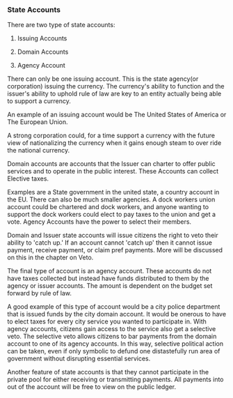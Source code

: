 ### State Accounts



There are two type of state accounts:


1. Issuing Accounts

2. Domain Accounts

3. Agency Account



There can only be one issuing account. This is the state agency(or corporation) issuing the currency. The currency's ability to function and the issuer's ability to uphold rule of law are key to an entity actually being able to support a currency.



An example of an issuing account would be The United States of America or The European Union.



A strong corporation could, for a time support a currency with the future view of nationalizing the currency when it gains enough steam to over ride the national currency.



Domain accounts are accounts that the Issuer can charter to offer public services and to operate in the public interest. These Accounts can collect Elective taxes.



Examples are a State government in the united state, a country account in the EU. There can also be much smaller agencies. A dock workers union account could be chartered and dock workers, and anyone wanting to support the dock workers could elect to pay taxes to the union and get a vote. Agency Accounts have the power to select their members.



Domain and Issuer state accounts will issue citizens the right to veto their ability to 'catch up.' If an account cannot 'catch up' then it cannot issue payment, receive payment, or claim pref payments. More will be discussed on this in the chapter on Veto.



The final type of account is an agency account. These accounts do not have taxes collected but instead have funds distributed to them by the agency or issuer accounts. The amount is dependent on the budget set forward by rule of law.



A good example of this type of account would be a city police department that is issued funds by the city domain account. It would be onerous to have to elect taxes for every city service you wanted to participate in. With agency accounts, citizens gain access to the service also get a selective veto. The selective veto allows citizens to bar payments from the domain account to one of its agency accounts. In this way, selective political action can be taken, even if only symbolic to defund one distastefully run area of government without disrupting essential services.



Another feature of state accounts is that they cannot participate in the private pool for either receiving or transmitting payments. All payments into out of the account will be free to view on the public ledger.


